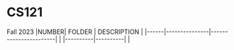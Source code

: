 # CS121
 Fall 2023
 |NUMBER|     FOLDER    |       DESCRIPTION     |
 |------|---------------|-----------------------|
 |
 |----------|----------|
 |
